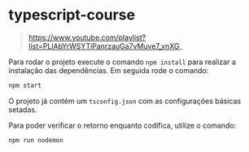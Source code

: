 # typescript-course
> https://www.youtube.com/playlist?list=PLlAbYrWSYTiPanrzauGa7vMuve7_vnXG_

Para rodar o projeto execute o comando `npm install` para realizar a instalação das dependências.
Em seguida rode o comando:

```sh
npm start
```

O projeto já contém um `tsconfig.json` com as configurações básicas setadas.

Para poder verificar o retorno enquanto codifica, utilize o comando:

```sh
npm run nodemon
```